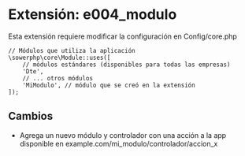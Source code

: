 Extensión: e004_modulo
==========================

Esta extensión requiere modificar la configuración en Config/core.php


    // Módulos que utiliza la aplicación
    \sowerphp\core\Module::uses([
        // módulos estándares (disponibles para todas las empresas)
        'Dte',
        // ... otros módulos
        'MiModulo', // módulo que se creó en la extensión
    ]);

Cambios
-------

- Agrega un nuevo módulo y controlador con una acción a la app disponible en example.com/mi\_modulo/controlador/accion_x
